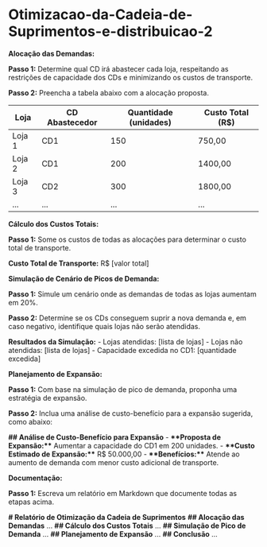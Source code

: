 # Otimizacao-da-Cadeia-de-Suprimentos-e-distribuicao-2

**Alocação das Demandas:**

**Passo 1:** Determine qual CD irá abastecer cada loja, respeitando as restrições de capacidade dos CDs e minimizando os custos de transporte.

**Passo 2:** Preencha a tabela abaixo com a alocação proposta.

| Loja   | CD Abastecedor | Quantidade (unidades) | Custo Total (R$) |
|--------|----------------|-----------------------|------------------|
| Loja 1 | CD1            | 150                   | 750,00           |
| Loja 2 | CD1            | 200                   | 1400,00          |
| Loja 3 | CD2            | 300                   | 1800,00          |
| ...    | ...            | ...                   | ...              |

**Cálculo dos Custos Totais:**

**Passo 1:** Some os custos de todas as alocações para determinar o custo total de transporte.

**Custo Total de Transporte:** R$ [valor total]

**Simulação de Cenário de Picos de Demanda:**

**Passo 1:** Simule um cenário onde as demandas de todas as lojas aumentam em 20%.

**Passo 2:** Determine se os CDs conseguem suprir a nova demanda e, em caso negativo, identifique quais lojas não serão atendidas.

**Resultados da Simulação:** - Lojas atendidas: \[lista de lojas\] - Lojas não atendidas: \[lista de lojas\] - Capacidade excedida no CD1: \[quantidade excedida\]

**Planejamento de Expansão:**

**Passo 1:** Com base na simulação de pico de demanda, proponha uma estratégia de expansão.

**Passo 2:** Inclua uma análise de custo-benefício para a expansão sugerida, como abaixo:

**## Análise de Custo-Benefício para Expansão** - **\*\*Proposta de Expansão:\*\*** Aumentar a capacidade do CD1 em 200 unidades. - **\*\*Custo Estimado de Expansão:\*\*** R$ 50.000,00 - **\*\*Benefícios:\*\*** Atende ao aumento de demanda com menor custo adicional de transporte.

**Documentação:**

**Passo 1:** Escreva um relatório em Markdown que documente todas as etapas acima.

**\# Relatório de Otimização da Cadeia de Suprimentos** **\## Alocação das Demandas** ... **\## Cálculo dos Custos Totais** ... **\## Simulação de Pico de Demanda** ... **\## Planejamento de Expansão** ... **\## Conclusão** ...
